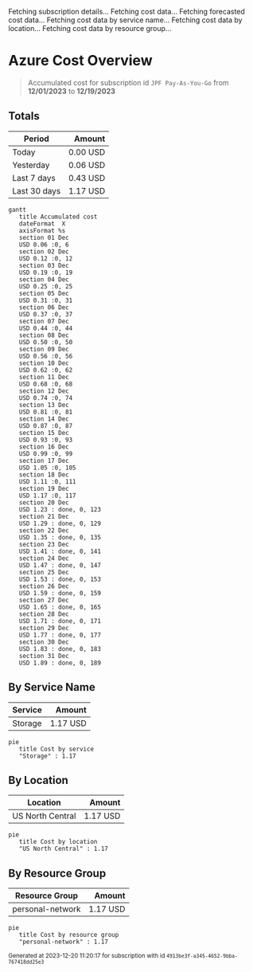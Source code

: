 Fetching subscription details...
Fetching cost data...
Fetching forecasted cost data...
Fetching cost data by service name...
Fetching cost data by location...
Fetching cost data by resource group...
# Azure Cost Overview

> Accumulated cost for subscription id `JPF Pay-As-You-Go` from **12/01/2023** to **12/19/2023**

## Totals

|Period|Amount|
|---|---:|
|Today|0.00 USD|
|Yesterday|0.06 USD|
|Last 7 days|0.43 USD|
|Last 30 days|1.17 USD|

```mermaid
gantt
   title Accumulated cost
   dateFormat  X
   axisFormat %s
   section 01 Dec
   USD 0.06 :0, 6
   section 02 Dec
   USD 0.12 :0, 12
   section 03 Dec
   USD 0.19 :0, 19
   section 04 Dec
   USD 0.25 :0, 25
   section 05 Dec
   USD 0.31 :0, 31
   section 06 Dec
   USD 0.37 :0, 37
   section 07 Dec
   USD 0.44 :0, 44
   section 08 Dec
   USD 0.50 :0, 50
   section 09 Dec
   USD 0.56 :0, 56
   section 10 Dec
   USD 0.62 :0, 62
   section 11 Dec
   USD 0.68 :0, 68
   section 12 Dec
   USD 0.74 :0, 74
   section 13 Dec
   USD 0.81 :0, 81
   section 14 Dec
   USD 0.87 :0, 87
   section 15 Dec
   USD 0.93 :0, 93
   section 16 Dec
   USD 0.99 :0, 99
   section 17 Dec
   USD 1.05 :0, 105
   section 18 Dec
   USD 1.11 :0, 111
   section 19 Dec
   USD 1.17 :0, 117
   section 20 Dec
   USD 1.23 : done, 0, 123
   section 21 Dec
   USD 1.29 : done, 0, 129
   section 22 Dec
   USD 1.35 : done, 0, 135
   section 23 Dec
   USD 1.41 : done, 0, 141
   section 24 Dec
   USD 1.47 : done, 0, 147
   section 25 Dec
   USD 1.53 : done, 0, 153
   section 26 Dec
   USD 1.59 : done, 0, 159
   section 27 Dec
   USD 1.65 : done, 0, 165
   section 28 Dec
   USD 1.71 : done, 0, 171
   section 29 Dec
   USD 1.77 : done, 0, 177
   section 30 Dec
   USD 1.83 : done, 0, 183
   section 31 Dec
   USD 1.89 : done, 0, 189
```

## By Service Name

|Service|Amount|
|---|---:|
|Storage|1.17 USD|

```mermaid
pie
   title Cost by service
   "Storage" : 1.17
```

## By Location

|Location|Amount|
|---|---:|
|US North Central|1.17 USD|

```mermaid
pie
   title Cost by location
   "US North Central" : 1.17
```

## By Resource Group

|Resource Group|Amount|
|---|---:|
|personal-network|1.17 USD|

```mermaid
pie
   title Cost by resource group
   "personal-network" : 1.17
```

<sup>Generated at 2023-12-20 11:20:17 for subscription with id `4913be3f-a345-4652-9bba-767418dd25e3`</sup>
